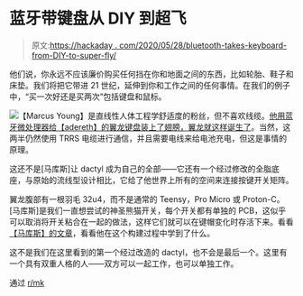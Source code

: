 # 蓝牙带键盘从 DIY 到超飞

> 原文:[https://hackaday . com/2020/05/28/bluetooth-takes-keyboard-from-DIY-to-super-fly/](https://hackaday.com/2020/05/28/bluetooth-takes-keyboard-from-diy-to-super-fly/)

他们说，你永远不应该廉价购买任何挡在你和地面之间的东西，比如轮胎、鞋子和床垫。我们将把它带进 21 世纪，延伸到你和工作之间的任何事情。在我们的例子中，“买一次好还是买两次”包括键盘和鼠标。

[![](../Images/7dc80fac982df2041d1419144c6d46a2.png)](https://hackaday.com/wp-content/uploads/2020/05/pterodacty-amoebas.png)【Marcus Young】是直线性人体工程学舒适度的粉丝，但不喜欢线缆。[他用蓝牙微处理器给【adereth】的翼龙键盘装上了翅膀，翼龙就这样诞生了](https://imgur.com/a/MiWKOtI)。当然，这两半仍然使用 TRRS 电缆进行通信，并且需要电线来给电池充电，但这是事情的原理。

这还不是[马库斯]让 dactyl 成为自己的全部——它还有一个经过修改的全脂底座，与原始的流线型设计相比，它给了他世界上所有的空间来连接按键开关矩阵。

翼龙腹部有一根羽毛 32u4，而不是通常的 Teensy，Pro Micro 或 Proton-C。[马库斯]是我们一直想尝试的神圣熊猫开关，每个开关都有单独的 PCB，这似乎可以取消将开关粘合在一起的做法，这样它们就可以在键帽变化时存活下来。看看[【马库斯】的文章](https://marcyoung.us/post/pterodactyl/)，看看他在这个构建过程中学到了什么。

这不是我们在这里看到的第一个经过改造的 dactyl，也不会是最后一个。这里有一个具有双重人格的人——双方可以一起工作，也可以单独工作。

通过 [r/mk](https://www.reddit.com/r/MechanicalKeyboards/comments/gp9jka/pterodactyl_bluetooth_dactyl/)